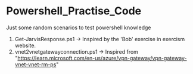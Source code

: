 # Powershell_Practise_Code
Just some random scenarios to test powershell knowledge

1. Get-JarvisResponse.ps1 -> Inspired by the 'Bob' exercise in exercism website.
2. vnet2vnetgatewayconnection.ps1 -> Inspired from "https://learn.microsoft.com/en-us/azure/vpn-gateway/vpn-gateway-vnet-vnet-rm-ps"

